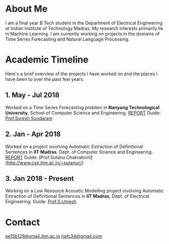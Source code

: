 # About Me

I am a final year B.Tech student in the Department of Electrical Engineering at Indian Institute of Technology Madras. My research interests primarily lie in Machine Learning. I am currently working on projects in the domains of Time Series Forecasting and Natural Language Processing.

# Academic Timeline

Here's a brief overview of the projects I have worked on and the places I have been to over the past few years.
## 1. May - Jul 2018
Worked on a Time Series Forecasting problem in **Nanyang Technological University**, School of Computer Science and Engineering. 
[REPORT](https://drive.google.com/file/d/1pM63CsU8RHrbg8N--oIYJ94Wn8E8RW1Q/view?usp=sharing)
Guide: [Prof.Suresh Sundaram](http://www.ntu.edu.sg/home/ssundaram/)
## 2. Jan - Apr 2018
Worked on a project involving Automatic Extraction of Definitional Sentences in **IIT Madras**, Dept. of Computer Science and Engineering. 
[REPORT](https://drive.google.com/file/d/1q4IZKzdWZb6PnZieDvLlkn6MnnUO4JSA/view?usp=sharing)
Guide: [Prof.Sutanu Chakraborti] (http://www.cse.iitm.ac.in/~sutanuc/)
## 3. Jan 2018 - Present
Working on a Low Resource Acoustic Modelling project involving Automatic Extraction of Definitional Sentences in **IIT Madras**, Dept. of Electrical Engineering. 
Guide: [Prof.S.Umesh](http://www.ee.iitm.ac.in/~umeshs/)

# Contact
ee15b129@smail.iitm.ac.in
riafc34@gmail.com
